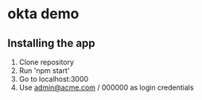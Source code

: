 # okta demo

## Installing the app 

1. Clone repository
2. Run 'npm start'
3. Go to localhost:3000
4. Use admin@acme.com / 000000 as login credentials
